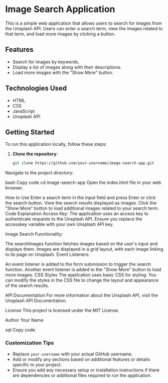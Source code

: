 # Image Search Application

This is a simple web application that allows users to search for images from the Unsplash API. Users can enter a search term, view the images related to that term, and load more images by clicking a button.

## Features

- Search for images by keywords.
- Display a list of images along with their descriptions.
- Load more images with the "Show More" button.

## Technologies Used

- HTML
- CSS
- JavaScript
- Unsplash API

## Getting Started

To run this application locally, follow these steps:

1. **Clone the repository**:
   ```bash
   git clone https://github.com/your-username/image-search-app.git
Navigate to the project directory:

bash
Copy code
cd image-search-app
Open the index.html file in your web browser.

How to Use
Enter a search term in the input field and press Enter or click the search button.
View the search results displayed as images.
Click the "Show More" button to load additional images related to your search term.
Code Explanation
Access Key: The application uses an access key to authenticate requests to the Unsplash API. Ensure you replace the accesskey variable with your own Unsplash API key.

Image Search Functionality:

The searchImages function fetches images based on the user's input and displays them.
Images are displayed in a grid layout, with each image linking to its page on Unsplash.
Event Listeners:

An event listener is added to the form submission to trigger the search function.
Another event listener is added to the "Show More" button to load more images.
CSS Styles
The application uses basic CSS for styling. You can modify the styles in the CSS file to change the layout and appearance of the search results.

API Documentation
For more information about the Unsplash API, visit the Unsplash API Documentation.

License
This project is licensed under the MIT License.

Author
Your Name

sql
Copy code

### Customization Tips
- Replace `your-username` with your actual GitHub username.
- Add or modify any sections based on additional features or details specific to your project.
- Ensure you add any necessary setup or installation instructions if there are dependencies or additional files required to run the application.





